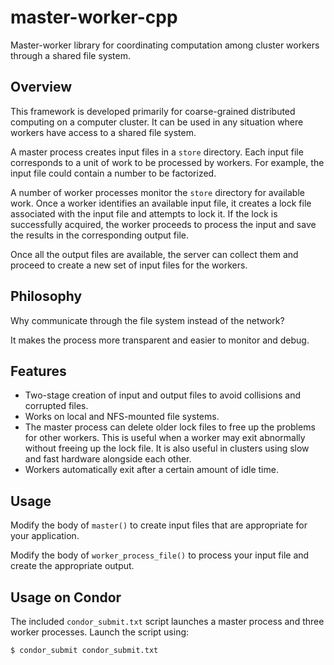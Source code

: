 # master-worker-cpp

Master-worker library for coordinating computation among cluster workers through a shared file system.

## Overview

This framework is developed primarily for coarse-grained distributed computing on a computer cluster.  It can be used in any situation where workers have access to a shared file system.

A master process creates input files in a `store` directory.  Each input file corresponds to a unit of work to be processed by workers.  For example, the input file could contain a number to be factorized.

A number of worker processes monitor the `store` directory for available work.  Once a worker identifies an available input file, it creates a lock file associated with the input file and attempts to lock it.  If the lock is successfully acquired, the worker proceeds to process the input and save the results in the corresponding output file.

Once all the output files are available, the server can collect them and proceed to create a new set of input files for the workers.

## Philosophy

Why communicate through the file system instead of the network?

It makes the process more transparent and easier to monitor and debug.

## Features

- Two-stage creation of input and output files to avoid collisions and corrupted files.
- Works on local and NFS-mounted file systems.
- The master process can delete older lock files to free up the problems for other workers.  This is useful when a worker may exit abnormally without freeing up the lock file.  It is also useful in clusters using slow and fast hardware alongside each other.
- Workers automatically exit after a certain amount of idle time.

## Usage

Modify the body of `master()` to create input files that are appropriate for your application.

Modify the body of `worker_process_file()` to process your input file and create the appropriate output.

## Usage on Condor

The included `condor_submit.txt` script launches a master process and three worker processes.  Launch the script using:

```bash
$ condor_submit condor_submit.txt
```

